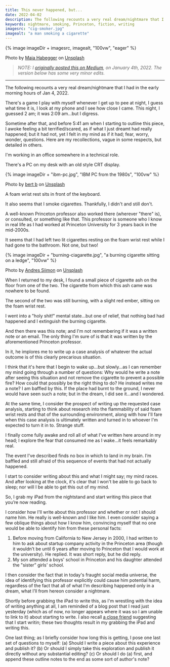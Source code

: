 ```yaml
---
title: This never happened, but...
date: 2022-04-02
description: The following recounts a very real dream/nightmare that I had in the early morning hours of Jan 4, 2022.
keywords: nightmare, smoking, Princeton, fiction, writing
imagesrc: "cig-smoker.jpg"
imagealt: "a man smoking a cigarette"
---
```


{% image imageDir + imagesrc, imagealt, "100vw", "eager" %}

<p class="caption">Photo by <a href="https://unsplash.com/@maiaalhab?utm_source=unsplash&utm_medium=referral&utm_content=creditCopyText">Maia Habegger</a> on <a href="https://unsplash.com/photos/xuBNR--BrGY?utm_source=unsplash&utm_medium=referral&utm_content=creditCopyText">Unsplash</a></p>

> _NOTE: I [originally posted this on Medium](https://medium.com/@bobmonsour/this-never-happened-but-273a2f3415ad), on January 4th, 2022. The version below has some very minor edits._

---

The following recounts a very real dream/nightmare that I had in the early morning hours of Jan 4, 2022.

There's a game I play with myself whenever I get up to pee at night, I guess what time it is, I look at my phone and I see how close I came. This night, I guessed 2 am; it was 2:09 am...but I digress.

Sometime after that, and before 5:41 am when I starting to outline this piece, I awoke feeling a bit terrified/scared, as if what I just dreamt had really happened; but it had not, yet I felt in my mind as if it had; fear, worry, wonder, questions. Here are my recollections, vague in some respects, but detailed in others.

I'm working in an office somewhere in a technical role.

There's a PC on my desk with an old style CRT display.

{% image imageDir + "ibm-pc.jpg", "IBM PC from the 1980s", "100vw" %}

<p class="caption">Photo by <a href="https://unsplash.com/@bertsz?utm_source=unsplash&utm_medium=referral&utm_content=creditCopyText">bert b</a> on <a href="https://unsplash.com/@bertsz?utm_source=unsplash&utm_medium=referral&utm_content=creditCopyText">Unsplash</a></p>

A foam wrist rest sits in front of the keyboard.

It also seems that I smoke cigarettes. Thankfully, I didn't and still don't.

A well-known Princeton professor also worked there (wherever "there" is), or consulted, or something like that. This professor is someone who I know in real life as I had worked at Princeton University for 3 years back in the mid-2000s.

It seems that I had left two lit cigarettes resting on the foam wrist rest while I had gone to the bathroom. Not one, but two!

{% image imageDir + "burning-ciagarette.jpg", "a burning cigarette sitting on a ledge", "100vw" %}

<p class="caption">Photo by <a href="https://unsplash.com/@johnmcclane?utm_source=unsplash&utm_medium=referral&utm_content=creditCopyText">Andres Siimon</a> on <a href="https://unsplash.com/photos/ryBnRg4c3L0?utm_source=unsplash&utm_medium=referral&utm_content=creditCopyText">Unsplash</a></p>

When I returned to my desk, I found a small piece of cigarette ash on the floor from one of the two. The cigarette from which this ash came was nowhere to be found.

The second of the two was still burning, with a slight red ember, sitting on the foam wrist rest.

I went into a "holy shit!" mental state…but one of relief, that nothing bad had happened and I extinguish the burning cigarette.

And then there was this note; and I'm not remembering if it was a written note or an email. The only thing I'm sure of is that it was written by the aforementioned Princeton professor.

In it, he implores me to write up a case analysis of whatever the actual outcome is of this clearly precarious situation.

I think that it's here that I begin to wake up…but slowly…as I can remember my mind going through a number of questions: Why would he write a note after seeing this situation and not remove the cigarette to prevent a possible fire? How could that possibly be the right thing to do? He instead writes me a note? I am baffled by this. If the place had burnt to the ground, I never would have seen such a note; but in the dream, I did see it...and I wondered.

At the same time, I consider the prospect of writing up the requested case analysis, starting to think about research into the flammability of said foam wrist rests and that of the surrounding environment, along with how I'll fare when this case analysis is ultimately written and turned in to whoever I'm expected to turn it in to. Strange stuff.

I finally come fully awake and roll all of what I've written here around in my head; I explore the fear that consumed me as I wake…it feels remarkably real.

The event I've described finds no box in which to land in my brain. I’m baffled and still afraid of this sequence of events that had not actually happened.

I start to consider writing about this and what I might say; my mind races. And after looking at the clock, it's clear that I won't be able to go back to sleep; nor will I be able to get this out of my mind.

So, I grab my iPad from the nightstand and start writing this piece that you’re now reading.

I consider how I'll write about this professor and whether or not I should name him. He really is well-known and I like him. I even consider saying a few oblique things about how I know him, convincing myself that no one would be able to identify him from these personal facts:

1. Before moving from California to New Jersey in 2000, I had written to him to ask about startup company activity in the Princeton area (though it wouldn’t be until 6 years after moving to Princeton that I would work at the university). He replied. It was short reply, but he did reply.
2. My son attended a boys' school in Princeton and his daughter attended the "sister” girls' school.

I then consider the fact that in today's fraught social media universe, the idea of identifying this professor explicitly could cause him potential harm, regardless of the fact that all of what I'm describing happened only in a dream, what I’ll from hereon consider a nightmare.

Shortly before grabbing the iPad to write this, as I'm wrestling with the idea of writing anything at all, I am reminded of a blog post that I read just yesterday (which as of now, no longer appears where it was so I am unable to link to it) about starting to write. I also recall [a close friend](https://medium.com/@RichardADiDio) suggesting that I start writin; these two thoughts result in my grabbing the iPad and writing this.

One last thing; as I briefly consider how long this is getting, I pose one last set of questions to myself:
(a) Should I write a piece about this experience and publish it?
(b) Or should I simply take this exploration and publish it directly without any substantial editing?
(c) Or should I do (a) first, and append these outline notes to the end as some sort of author's note?

